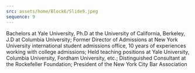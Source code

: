 ```yaml
---
src: assets/home/Block6/Slide9.jpeg
sequence: 9
---
```

 <p class="text-black text-justify">Bachelors at Yale University, Ph.D at the University of California, Berkeley, J.D at Columbia University; Former Director of Admissions at New York University international student admissions office, 10 years of experiences working with college admissions; Held teaching positions at Yale University, Columbia University, Fordham University, etc.; Distinguished Consultant at the Rockefeller Foundation; President of the New York City Bar Association</p>